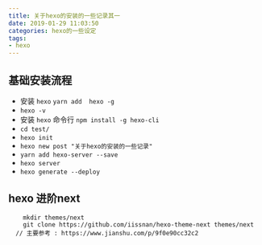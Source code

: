 ```yaml
---
title: 关于hexo的安装的一些记录其一
date: 2019-01-29 11:03:50
categories: hexo的一些设定
tags: 
- hexo
---
```


## 基础安装流程
  - 安装 `hexo` 		`yarn add  hexo -g`
  - `hexo -v`
  - 安装 `hexo` 命令行 `npm install -g hexo-cli`
  - `cd test/`
  - `hexo init`
  - `hexo new post "关于hexo的安装的一些记录"`
  - `yarn add hexo-server --save`
  - `hexo server`
  - `hexo generate --deploy`
## hexo 进阶next
```
	mkdir themes/next
	git clone https://github.com/iissnan/hexo-theme-next themes/next
  // 主要参考 : https://www.jianshu.com/p/9f0e90cc32c2
```